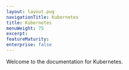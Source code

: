 ```yaml
---
layout: layout.pug
navigationTitle: Kubernetes
title: Kubernetes
menuWeight: 75
excerpt:
featureMaturity:
enterprise: false
---
```


Welcome to the documentation for Kubernetes.

